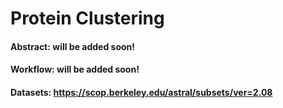 # Protein Clustering

#### Abstract: will be added soon!

#### Workflow: will be added soon!

#### Datasets: https://scop.berkeley.edu/astral/subsets/ver=2.08
